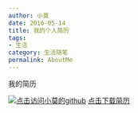 ```yaml
---
author: 小莫
date: 2016-05-14
title: 我的个人简历
tags:
- 生活
category: 生活随笔
permalink: AboutMe
---
```


我的简历
<!--more-->
[![点击访问小莫的github](http://xiaomo.info/static/images/life.png)](https://github.com/syoubaku)
[点击下载简历](http://xiaomo.info/static/images/aboutMe.doc)
